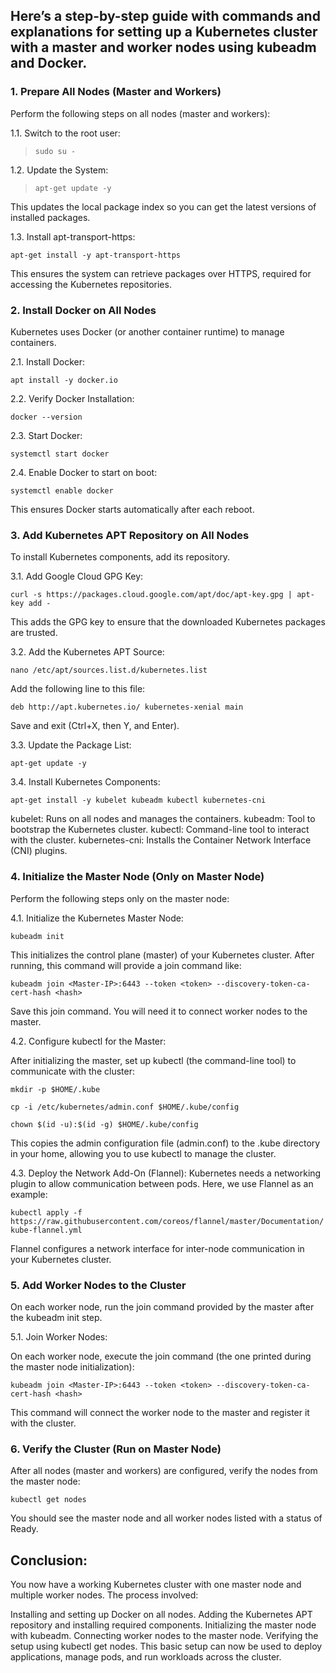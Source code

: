
## **Here’s a step-by-step guide with commands and explanations for setting up a Kubernetes cluster with a master and worker nodes using kubeadm and Docker.**

### 1. Prepare All Nodes (Master and Workers)
Perform the following steps on all nodes (master and workers):

1.1. Switch to the root user:
> `sudo su -`

1.2. Update the System:

> `apt-get update -y`

This updates the local package index so you can get the latest versions of installed packages.

1.3. Install apt-transport-https:

`apt-get install -y apt-transport-https`

This ensures the system can retrieve packages over HTTPS, required for accessing the Kubernetes repositories.

### 2. Install Docker on All Nodes
Kubernetes uses Docker (or another container runtime) to manage containers.

2.1. Install Docker:

`apt install -y docker.io`

2.2. Verify Docker Installation:

`docker --version`

2.3. Start Docker:

`systemctl start docker`

2.4. Enable Docker to start on boot:

`systemctl enable docker`

This ensures Docker starts automatically after each reboot.

### 3. Add Kubernetes APT Repository on All Nodes
To install Kubernetes components, add its repository.

3.1. Add Google Cloud GPG Key:

`curl -s https://packages.cloud.google.com/apt/doc/apt-key.gpg | apt-key add -`


This adds the GPG key to ensure that the downloaded Kubernetes packages are trusted.

3.2. Add the Kubernetes APT Source:

`nano /etc/apt/sources.list.d/kubernetes.list`

Add the following line to this file:

`deb http://apt.kubernetes.io/ kubernetes-xenial main`

Save and exit (Ctrl+X, then Y, and Enter).

3.3. Update the Package List:

`apt-get update -y`

3.4. Install Kubernetes Components:


`apt-get install -y kubelet kubeadm kubectl kubernetes-cni`

kubelet: Runs on all nodes and manages the containers.
kubeadm: Tool to bootstrap the Kubernetes cluster.
kubectl: Command-line tool to interact with the cluster.
kubernetes-cni: Installs the Container Network Interface (CNI) plugins.

### 4. Initialize the Master Node (Only on Master Node)
Perform the following steps only on the master node:

4.1. Initialize the Kubernetes Master Node:

`kubeadm init`

This initializes the control plane (master) of your Kubernetes cluster. After running, this command will provide a join command like:


`kubeadm join <Master-IP>:6443 --token <token> --discovery-token-ca-cert-hash <hash>`



Save this join command. You will need it to connect worker nodes to the master.

4.2. Configure kubectl for the Master:

After initializing the master, set up kubectl (the command-line tool) to communicate with the cluster:


`mkdir -p $HOME/.kube`

`cp -i /etc/kubernetes/admin.conf $HOME/.kube/config`

`chown $(id -u):$(id -g) $HOME/.kube/config`

This copies the admin configuration file (admin.conf) to the .kube directory in your home, allowing you to use kubectl to manage the cluster.

4.3. Deploy the Network Add-On (Flannel):
Kubernetes needs a networking plugin to allow communication between pods. Here, we use Flannel as an example:


`kubectl apply -f https://raw.githubusercontent.com/coreos/flannel/master/Documentation/kube-flannel.yml`

Flannel configures a network interface for inter-node communication in your Kubernetes cluster.

### 5. Add Worker Nodes to the Cluster

On each worker node, run the join command provided by the master after the kubeadm init step.

5.1. Join Worker Nodes:

On each worker node, execute the join command (the one printed during the master node initialization):


`kubeadm join <Master-IP>:6443 --token <token> --discovery-token-ca-cert-hash <hash>`

This command will connect the worker node to the master and register it with the cluster.

### 6. Verify the Cluster (Run on Master Node)
After all nodes (master and workers) are configured, verify the nodes from the master node:


`kubectl get nodes`

You should see the master node and all worker nodes listed with a status of Ready.

## Conclusion:

You now have a working Kubernetes cluster with one master node and multiple worker nodes. The process involved:

Installing and setting up Docker on all nodes.
Adding the Kubernetes APT repository and installing required components.
Initializing the master node with kubeadm.
Connecting worker nodes to the master node.
Verifying the setup using kubectl get nodes.
This basic setup can now be used to deploy applications, manage pods, and run workloads across the cluster.






